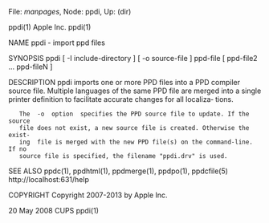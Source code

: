 File: *manpages*,  Node: ppdi,  Up: (dir)

ppdi(1)                           Apple Inc.                           ppdi(1)



NAME
       ppdi - import ppd files

SYNOPSIS
       ppdi  [  -I include-directory ] [ -o source-file ] ppd-file [ ppd-file2
       ... ppd-fileN ]

DESCRIPTION
       ppdi imports one or more PPD files into a  PPD  compiler  source  file.
       Multiple  languages  of  the  same  PPD  file  are merged into a single
       printer definition to facilitate accurate  changes  for  all  localiza‐
       tions.

       The  -o  option  specifies the PPD source file to update. If the source
       file does not exist, a new source file is created. Otherwise the exist‐
       ing  file is merged with the new PPD file(s) on the command-line. If no
       source file is specified, the filename "ppdi.drv" is used.

SEE ALSO
       ppdc(1), ppdhtml(1), ppdmerge(1), ppdpo(1), ppdcfile(5)
       http://localhost:631/help

COPYRIGHT
       Copyright 2007-2013 by Apple Inc.



20 May 2008                          CUPS                              ppdi(1)
